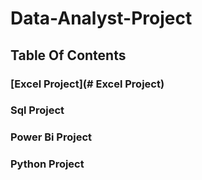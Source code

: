 # Data-Analyst-Project
## Table Of Contents
### [Excel Project](# Excel Project)
### Sql Project
### Power Bi Project
### Python Project
